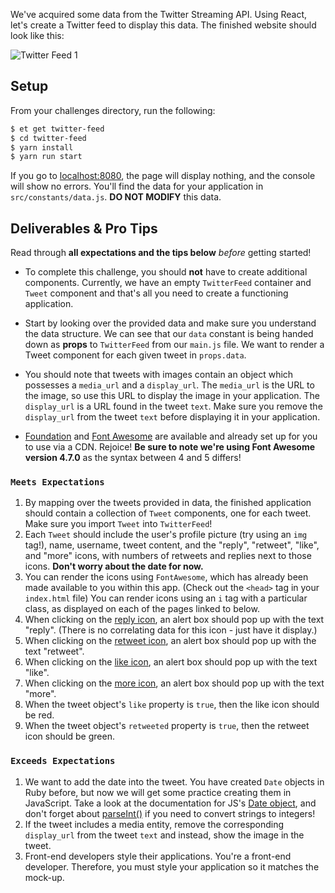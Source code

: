 We've acquired some data from the Twitter Streaming API. Using React, let's create a Twitter feed to display this data. The finished website should
look like this:

![Twitter Feed 1][twitter-feed-1]

## Setup
From your challenges directory, run the following:

```sh
$ et get twitter-feed
$ cd twitter-feed
$ yarn install
$ yarn run start
```
If you go to [localhost:8080][localhost-8080], the page will display nothing, and the console will show no errors. You'll find the data for your application in `src/constants/data.js`. **DO NOT MODIFY** this data.

## Deliverables & Pro Tips

Read through **all expectations and the tips below** *before* getting started!

* To complete this challenge, you should **not** have to create additional components. Currently, we have an empty `TwitterFeed` container and `Tweet` component and that's all you need to create a functioning application.   

* Start by looking over the provided data and make sure you understand the data structure.
We can see that our `data` constant is being handed down as **props** to `TwitterFeed` from our `main.js` file. We want to render a Tweet component for each given tweet in `props.data`.   

* You should note that tweets with images contain an object which possesses a `media_url` and a `display_url`. The `media_url` is the URL to the image, so use this URL to display the image in your application. The `display_url` is a URL found in the tweet `text`. Make sure you remove the `display_url` from the tweet `text` before displaying it in your application.  

* [Foundation][foundation] and [Font Awesome][font-awesome] are available and already set up for you to use via a CDN. Rejoice! **Be sure to note we're using Font Awesome version 4.7.0** as the syntax between 4 and 5 differs!

### `Meets Expectations`
1. By mapping over the tweets provided in data, the finished application should contain a collection of `Tweet` components, one for each tweet. Make sure you import `Tweet` into `TwitterFeed`!
2. Each `Tweet` should include the user's profile picture (try using an `img` tag!), name, username, tweet content, and the "reply", "retweet", "like", and "more" icons, with numbers of retweets and replies next to those icons. **Don't worry about the date for now.**
3. You can render the icons using `FontAwesome`, which has already been made available to you within this app. (Check out the `<head>` tag in your `index.html` file) You can render icons using an `i` tag with a particular class, as displayed on each of the pages linked to below.
4. When clicking on the [reply icon][fa-reply], an alert box should pop up with the text "reply". (There is no correlating data for this icon - just have it display.)
5. When clicking on the [retweet icon][fa-retweet], an alert box should pop up with the text "retweet".
6. When clicking on the [like icon][fa-heart], an alert box should pop up with the text "like".
7. When clicking on the [more icon][fa-ellipsis-h], an alert box should pop up with the text "more".
8. When the tweet object's `like` property is `true`, then the like icon should be red.
9. When the tweet object's `retweeted` property is `true`, then the retweet icon should be green.

### `Exceeds Expectations`
1. We want to add the date into the tweet. You have created `Date` objects in Ruby before, but now we will get some practice creating them in JavaScript. Take a look at the documentation for JS's [Date object][javascript-date], and don't forget about [parseInt()][javascript-parseint] if you need to convert strings to integers!
2. If the tweet includes a media entity, remove the corresponding `display_url` from the tweet `text` and instead, show the image in the tweet.
3. Front-end developers style their applications. You're a front-end developer. Therefore, you must style your application so it matches the mock-up.



[fa-heart]: http://fortawesome.github.io/Font-Awesome/icon/heart/
[fa-retweet]: http://fortawesome.github.io/Font-Awesome/icon/retweet/
[fa-ellipsis-h]: http://fortawesome.github.io/Font-Awesome/icon/ellipsis-h/
[fa-reply]: http://fortawesome.github.io/Font-Awesome/icon/reply/
[font-awesome]: https://fontawesome.com/v4.7.0/icons/
[foundation]: http://foundation.zurb.com/
[localhost-8080]: http://localhost:8080
[twitter-feed-1]: https://s3.amazonaws.com/horizon-production/images/twitter-feed-1.png
[javascript-date]: https://developer.mozilla.org/en-US/docs/Web/JavaScript/Reference/Global_Objects/Date
[javascript-parseint]: https://developer.mozilla.org/en-US/docs/Web/JavaScript/Reference/Global_Objects/parseInt
